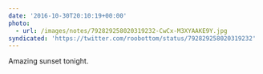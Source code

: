 ```yaml
---
date: '2016-10-30T20:10:19+00:00'
photo:
  - url: /images/notes/792829258020319232-CwCx-M3XYAAKE9Y.jpg
syndicated: 'https://twitter.com/roobottom/status/792829258020319232'
---
```

Amazing sunset tonight. 

